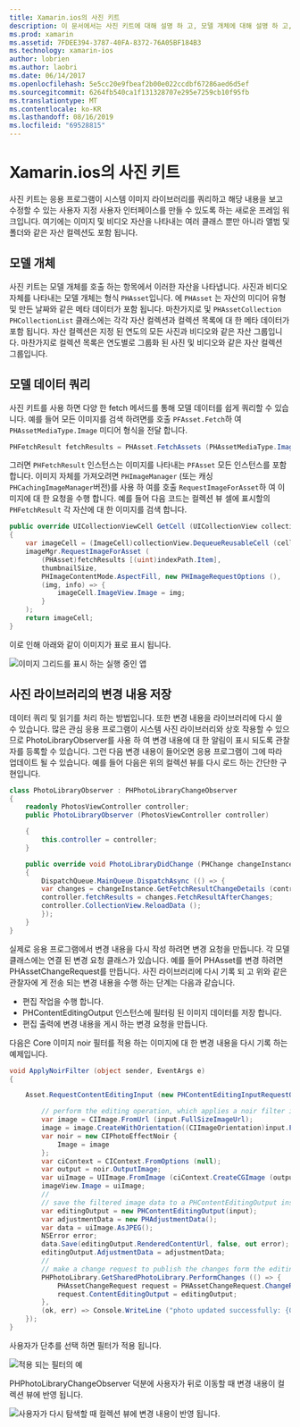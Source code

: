```yaml
---
title: Xamarin.ios의 사진 키트
description: 이 문서에서는 사진 키트에 대해 설명 하 고, 모델 개체에 대해 설명 하 고, 모델 데이터를 쿼리하고, 변경 내용을 사진 라이브러리에 저장 하는 방법을 설명 합니다.
ms.prod: xamarin
ms.assetid: 7FDEE394-3787-40FA-8372-76A05BF184B3
ms.technology: xamarin-ios
author: lobrien
ms.author: laobri
ms.date: 06/14/2017
ms.openlocfilehash: 5e5cc20e9fbeaf2b00e022ccdbf67286aed6d5ef
ms.sourcegitcommit: 6264fb540ca1f131328707e295e7259cb10f95fb
ms.translationtype: MT
ms.contentlocale: ko-KR
ms.lasthandoff: 08/16/2019
ms.locfileid: "69528815"
---
```

# <a name="photokit-in-xamarinios"></a>Xamarin.ios의 사진 키트

사진 키트는 응용 프로그램이 시스템 이미지 라이브러리를 쿼리하고 해당 내용을 보고 수정할 수 있는 사용자 지정 사용자 인터페이스를 만들 수 있도록 하는 새로운 프레임 워크입니다. 여기에는 이미지 및 비디오 자산을 나타내는 여러 클래스 뿐만 아니라 앨범 및 폴더와 같은 자산 컬렉션도 포함 됩니다.

## <a name="model-objects"></a>모델 개체

사진 키트는 모델 개체를 호출 하는 항목에서 이러한 자산을 나타냅니다. 사진과 비디오 자체를 나타내는 모델 개체는 형식 `PHAsset`입니다. 에 `PHAsset` 는 자산의 미디어 유형 및 만든 날짜와 같은 메타 데이터가 포함 됩니다.
마찬가지로 및 `PHAssetCollection` `PHCollectionList` 클래스에는 각각 자산 컬렉션과 컬렉션 목록에 대 한 메타 데이터가 포함 됩니다. 자산 컬렉션은 지정 된 연도의 모든 사진과 비디오와 같은 자산 그룹입니다. 마찬가지로 컬렉션 목록은 연도별로 그룹화 된 사진 및 비디오와 같은 자산 컬렉션 그룹입니다.

## <a name="querying-model-data"></a>모델 데이터 쿼리

사진 키트를 사용 하면 다양 한 fetch 메서드를 통해 모델 데이터를 쉽게 쿼리할 수 있습니다. 예를 들어 모든 이미지를 검색 하려면를 호출 `PFAsset.Fetch`하 여 `PHAssetMediaType.Image` 미디어 형식을 전달 합니다.

```csharp
PHFetchResult fetchResults = PHAsset.FetchAssets (PHAssetMediaType.Image, null);
```

그러면 `PHFetchResult` 인스턴스는 이미지를 나타내는 `PFAsset` 모든 인스턴스를 포함 합니다. 이미지 자체를 가져오려면 `PHImageManager` (또는 캐싱 `PHCachingImageManager`버전)를 사용 하 여를 호출 `RequestImageForAsset`하 여 이미지에 대 한 요청을 수행 합니다. 예를 들어 다음 코드는 컬렉션 뷰 셀에 표시할의 `PHFetchResult` 각 자산에 대 한 이미지를 검색 합니다.

```csharp
public override UICollectionViewCell GetCell (UICollectionView collectionView, NSIndexPath indexPath)
{
    var imageCell = (ImageCell)collectionView.DequeueReusableCell (cellId, indexPath);
    imageMgr.RequestImageForAsset (
        (PHAsset)fetchResults [(uint)indexPath.Item],
        thumbnailSize,
        PHImageContentMode.AspectFill, new PHImageRequestOptions (),
        (img, info) => {
            imageCell.ImageView.Image = img;
        }
    );
    return imageCell;
}
```

이로 인해 아래와 같이 이미지가 표로 표시 됩니다.

![](photokit-images/image4.png "이미지 그리드를 표시 하는 실행 중인 앱")

## <a name="saving-changes-to-the-photo-library"></a>사진 라이브러리의 변경 내용 저장

데이터 쿼리 및 읽기를 처리 하는 방법입니다. 또한 변경 내용을 라이브러리에 다시 쓸 수 있습니다. 많은 관심 응용 프로그램이 시스템 사진 라이브러리와 상호 작용할 수 있으므로 PhotoLibraryObserver를 사용 하 여 변경 내용에 대 한 알림이 표시 되도록 관찰자를 등록할 수 있습니다. 그런 다음 변경 내용이 들어오면 응용 프로그램이 그에 따라 업데이트 될 수 있습니다. 예를 들어 다음은 위의 컬렉션 뷰를 다시 로드 하는 간단한 구현입니다.

```csharp
class PhotoLibraryObserver : PHPhotoLibraryChangeObserver
{
    readonly PhotosViewController controller;
    public PhotoLibraryObserver (PhotosViewController controller)

    {
        this.controller = controller;
    }

    public override void PhotoLibraryDidChange (PHChange changeInstance)
    {
        DispatchQueue.MainQueue.DispatchAsync (() => {
        var changes = changeInstance.GetFetchResultChangeDetails (controller.fetchResults);
        controller.fetchResults = changes.FetchResultAfterChanges;
        controller.CollectionView.ReloadData ();
        });
    }
}
```

실제로 응용 프로그램에서 변경 내용을 다시 작성 하려면 변경 요청을 만듭니다. 각 모델 클래스에는 연결 된 변경 요청 클래스가 있습니다. 예를 들어 PHAsset를 변경 하려면 PHAssetChangeRequest를 만듭니다. 사진 라이브러리에 다시 기록 되 고 위와 같은 관찰자에 게 전송 되는 변경 내용을 수행 하는 단계는 다음과 같습니다.

- 편집 작업을 수행 합니다.
- PHContentEditingOutput 인스턴스에 필터링 된 이미지 데이터를 저장 합니다.
- 편집 출력에 변경 내용을 게시 하는 변경 요청을 만듭니다.

다음은 Core 이미지 noir 필터를 적용 하는 이미지에 대 한 변경 내용을 다시 기록 하는 예제입니다.

```csharp
void ApplyNoirFilter (object sender, EventArgs e)
{

    Asset.RequestContentEditingInput (new PHContentEditingInputRequestOptions (), (input, options) => {

        // perform the editing operation, which applies a noir filter in this case
        var image = CIImage.FromUrl (input.FullSizeImageUrl);
        image = image.CreateWithOrientation((CIImageOrientation)input.FullSizeImageOrientation);
        var noir = new CIPhotoEffectNoir {
            Image = image
        };
        var ciContext = CIContext.FromOptions (null);
        var output = noir.OutputImage;
        var uiImage = UIImage.FromImage (ciContext.CreateCGImage (output, output.Extent));
        imageView.Image = uiImage;
        //
        // save the filtered image data to a PHContentEditingOutput instance
        var editingOutput = new PHContentEditingOutput(input);
        var adjustmentData = new PHAdjustmentData();
        var data = uiImage.AsJPEG();
        NSError error;
        data.Save(editingOutput.RenderedContentUrl, false, out error);
        editingOutput.AdjustmentData = adjustmentData;
        //
        // make a change request to publish the changes form the editing output
        PHPhotoLibrary.GetSharedPhotoLibrary.PerformChanges (() => {
            PHAssetChangeRequest request = PHAssetChangeRequest.ChangeRequest(Asset);
            request.ContentEditingOutput = editingOutput;
        },
        (ok, err) => Console.WriteLine ("photo updated successfully: {0}", ok));
    });
}
```

사용자가 단추를 선택 하면 필터가 적용 됩니다.

![](photokit-images/image5.png "적용 되는 필터의 예")

PHPhotoLibraryChangeObserver 덕분에 사용자가 뒤로 이동할 때 변경 내용이 컬렉션 뷰에 반영 됩니다.

![](photokit-images/image6.png "사용자가 다시 탐색할 때 컬렉션 뷰에 변경 내용이 반영 됩니다.")
